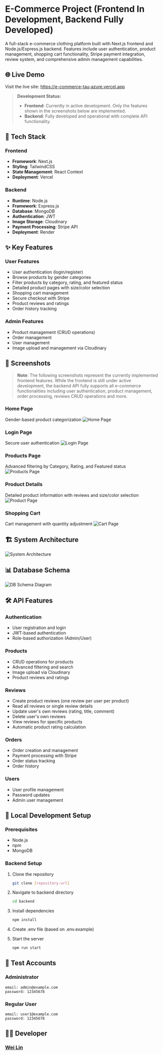 # E-Commerce Project (Frontend In Development, Backend Fully Developed)

A full-stack e-commerce clothing platform built with Next.js frontend and Node.js/Express.js backend. Features include user authentication, product management, shopping cart functionality, Stripe payment integration, review system, and comprehensive admin management capabilities.

## 🌐 Live Demo

Visit the live site: https://e-commerce-tau-azure.vercel.app

> **Development Status:**
>
> - **Frontend**: Currently in active development. Only the features shown in the screenshots below are implemented.
> - **Backend**: Fully developed and operational with complete API functionality.

## 🚀 Tech Stack

### Frontend

- **Framework**: Next.js
- **Styling**: TailwindCSS
- **State Management**: React Context
- **Deployment**: Vercel

### Backend

- **Runtime**: Node.js
- **Framework**: Express.js
- **Database**: MongoDB
- **Authentication**: JWT
- **Image Storage**: Cloudinary
- **Payment Processing**: Stripe API
- **Deployment**: Render

## ✨ Key Features

### User Features

- User authentication (login/register)
- Browse products by gender categories
- Filter products by category, rating, and featured status
- Detailed product pages with size/color selection
- Shopping cart management
- Secure checkout with Stripe
- Product reviews and ratings
- Order history tracking

### Admin Features

- Product management (CRUD operations)
- Order management
- User management
- Image upload and management via Cloudinary

## 📸 Screenshots

> **Note**: The following screenshots represent the currently implemented frontend features. While the frontend is still under active development, the backend API fully supports all e-commerce functionalities including user authentication, product management, order processing, reviews CRUD operations and more.

### Home Page

Gender-based product categorization
![Home Page](/frontend/public/readme/E-Commerce%20home%20page.png)

### Login Page

Secure user authentication
![Login Page](/frontend/public/readme/E-Commerce%20login%20page.png.png)

### Products Page

Advanced filtering by Category, Rating, and Featured status
![Products Page](/frontend/public/readme/E-Commerce%20products%20page.png)

### Product Details

Detailed product information with reviews and size/color selection
![Product Page](/frontend/public/readme/E-Commerce%20product%20page.png)

### Shopping Cart

Cart management with quantity adjustment
![Cart Page](/frontend/public/readme/E-Commerce%20cart%20page.png)

## 🏗 System Architecture

![System Architecture](/frontend/public/readme/E-Commerce%20API%20System%20Architecture.png)

## 📊 Database Schema

![DB Schema Diagram](/frontend/public/readme/E-Commerce%20API%20DB%20Schema%20Diagram.png)

## 🛠 API Features

### Authentication

- User registration and login
- JWT-based authentication
- Role-based authorization (Admin/User)

### Products

- CRUD operations for products
- Advanced filtering and search
- Image upload via Cloudinary
- Product reviews and ratings

### Reviews

- Create product reviews (one review per user per product)
- Read all reviews or single review details
- Update user's own reviews (rating, title, comment)
- Delete user's own reviews
- View reviews for specific products
- Automatic product rating calculation

### Orders

- Order creation and management
- Payment processing with Stripe
- Order status tracking
- Order history

### Users

- User profile management
- Password updates
- Admin user management

## 🚀 Local Development Setup

### Prerequisites

- Node.js
- npm
- MongoDB

### Backend Setup

1. Clone the repository

   ```bash
   git clone [repository-url]
   ```

2. Navigate to backend directory

   ```bash
   cd backend
   ```

3. Install dependencies

   ```bash
   npm install
   ```

4. Create .env file (based on .env.example)

5. Start the server
   ```bash
   npm run start
   ```

## 🔑 Test Accounts

### Administrator

```
email: admin@example.com
password: 12345678
```

### Regular User

```
email: user1@example.com
password: 12345678
```

## 👨‍💻 Developer

### [Wei Lin](https://github.com/wego11ya)
